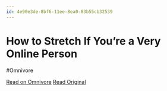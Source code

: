 ```yaml
---
id: 4e90e3de-8bf6-11ee-8ea0-83b55cb32539
---
```


# How to Stretch If You’re a Very Online Person
#Omnivore

[Read on Omnivore](https://omnivore.app/me/how-to-stretch-if-you-re-a-very-online-person-18c091e97b2)
[Read Original](https://getpocket.com/collections/soothing-stretches-to-try-if-your-body-hurts-right-now)

